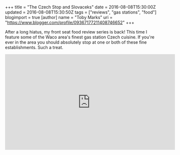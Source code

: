+++
title = "The Czech Stop and Slovaceks"
date = 2016-08-08T15:30:00Z
updated = 2016-08-08T15:30:50Z
tags = ["reviews", "gas stations", "food"]
blogimport = true 
[author]
	name = "Toby Marks"
	uri = "https://www.blogger.com/profile/09367177211408746652"
+++

<p>After a long hiatus, my front seat food review series is back! This time I feature some of the Waco area's finest gas station Czech cuisine. If you're ever in the area you should absolutely stop at one or both of these fine establishments. Such a treat.</p> <iframe width="560" height="315" src="https://www.youtube.com/embed/5SaRwsUdFGI" frameborder="0" allowfullscreen></iframe>
